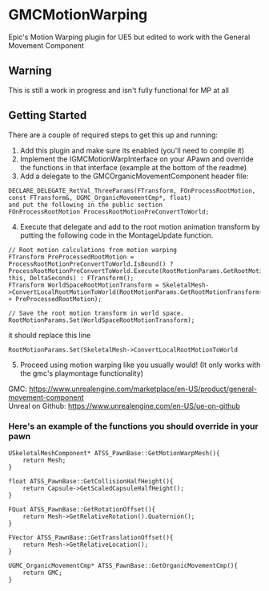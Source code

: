 # GMCMotionWarping
Epic's Motion Warping plugin for UE5 but edited to work with the General Movement Component

## Warning
This is still a work in progress and isn't fully functional for MP at all  

## Getting Started  

There are a couple of required steps to get this up and running:
1. Add this plugin and make sure its enabled (you'll need to compile it)
2. Implement the IGMCMotionWarpInterface on your APawn and override the functions in that interface (example at the bottom of the readme)
3. Add a delegate to the GMCOrganicMovementComponent header file:
```
DECLARE_DELEGATE_RetVal_ThreeParams(FTransform, FOnProcessRootMotion, const FTransform&, UGMC_OrganicMovementCmp*, float)
and put the following in the public section
FOnProcessRootMotion ProcessRootMotionPreConvertToWorld;
```
4. Execute that delegate and add to the root motion animation transform by putting the following code in the MontageUpdate function.
```
// Root motion calculations from motion warping
FTransform PreProcessedRootMotion = ProcessRootMotionPreConvertToWorld.IsBound() ? ProcessRootMotionPreConvertToWorld.Execute(RootMotionParams.GetRootMotionTransform(), this, DeltaSeconds) : FTransform();
FTransform WorldSpaceRootMotionTransform = SkeletalMesh->ConvertLocalRootMotionToWorld(RootMotionParams.GetRootMotionTransform() + PreProcessedRootMotion);

// Save the root motion transform in world space.
RootMotionParams.Set(WorldSpaceRootMotionTransform);
```

it should replace this line
```
RootMotionParams.Set(SkeletalMesh->ConvertLocalRootMotionToWorld
```
5. Proceed using motion warping like you usually would! (It only works with the gmc's playmontage functionality)

GMC: https://www.unrealengine.com/marketplace/en-US/product/general-movement-component  
Unreal on Github: https://www.unrealengine.com/en-US/ue-on-github  

### Here's an example of the functions you should override in your pawn
```
USkeletalMeshComponent* ATSS_PawnBase::GetMotionWarpMesh(){
	return Mesh;
}

float ATSS_PawnBase::GetCollisionHalfHeight(){
	return Capsule->GetScaledCapsuleHalfHeight();
}

FQuat ATSS_PawnBase::GetRotationOffset(){
	return Mesh->GetRelativeRotation().Quaternion();
}

FVector ATSS_PawnBase::GetTranslationOffset(){
	return Mesh->GetRelativeLocation();
}

UGMC_OrganicMovementCmp* ATSS_PawnBase::GetOrganicMovementCmp(){
	return GMC;
}
```
